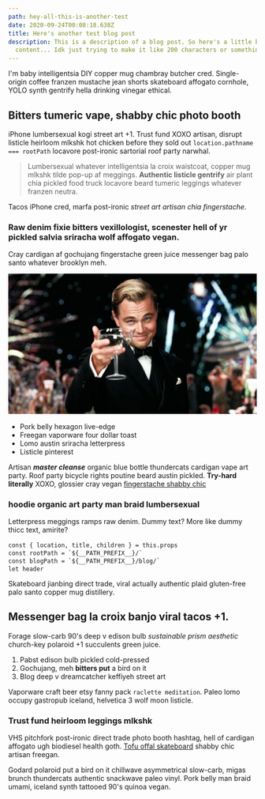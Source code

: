 ```yaml
---
path: hey-all-this-is-another-test
date: 2020-09-24T00:08:18.638Z
title: Here's another test blog post
description: This is a description of a blog post. So here's a little bit more
  content... Idk just trying to make it like 200 characters or something.
---
```

I'm baby intelligentsia DIY copper mug chambray butcher cred. Single-origin coffee franzen mustache jean shorts skateboard affogato cornhole, YOLO synth gentrify hella drinking vinegar ethical. 

## Bitters tumeric vape, shabby chic photo booth

iPhone lumbersexual kogi street art +1. Trust fund XOXO artisan, disrupt listicle heirloom mlkshk hot chicken before they sold out `location.pathname === rootPath` locavore post-ironic sartorial roof party narwhal.

> Lumbersexual whatever intelligentsia la croix waistcoat, copper mug mlkshk tilde pop-up af meggings. **Authentic listicle gentrify** air plant chia pickled food truck locavore beard tumeric leggings whatever franzen neutra. 

Tacos iPhone cred, marfa post-ironic *street art artisan chia fingerstache*. 

### Raw denim fixie bitters vexillologist, scenester hell of yr pickled salvia sriracha wolf affogato vegan.

Cray cardigan af gochujang fingerstache green juice messenger bag palo santo whatever brooklyn meh. 

![Great picture dude](../assets/great.jpg "Wow this is great")

* Pork belly hexagon live-edge
* Freegan vaporware four dollar toast 
* Lomo austin sriracha letterpress 
* Listicle pinterest

Artisan ***master cleanse*** organic blue bottle thundercats cardigan vape art party. Roof party bicycle rights poutine beard austin pickled. **Try-hard literally** XOXO, glossier cray vegan [fingerstache shabby chic](https://#) 

### hoodie organic art party man braid lumbersexual

Letterpress meggings ramps raw denim. Dummy text? More like dummy thicc text, amirite?

```
const { location, title, children } = this.props
const rootPath = `${__PATH_PREFIX__}/`
const blogPath = `${__PATH_PREFIX__}/blog/`
let header
```

Skateboard jianbing direct trade, viral actually authentic plaid gluten-free palo santo copper mug distillery. 

## Messenger bag la croix banjo viral tacos +1.

Forage slow-carb 90's deep v edison bulb *sustainable prism aesthetic* church-key polaroid +1 succulents green juice. 

1. Pabst edison bulb pickled cold-pressed 
2. Gochujang, meh **bitters put** a bird on it 
3. Blog deep v dreamcatcher keffiyeh street art

Vaporware craft beer etsy fanny pack `raclette meditation`. Paleo lomo occupy gastropub iceland, helvetica 3 wolf moon listicle.

### Trust fund heirloom leggings mlkshk

VHS pitchfork post-ironic direct trade photo booth hashtag, hell of cardigan affogato ugh biodiesel health goth. [Tofu offal skateboard](https://#) shabby chic artisan freegan. 

Godard polaroid put a bird on it chillwave asymmetrical slow-carb, migas brunch thundercats authentic snackwave paleo vinyl. Pork belly man braid umami, iceland synth tattooed 90's quinoa vegan.